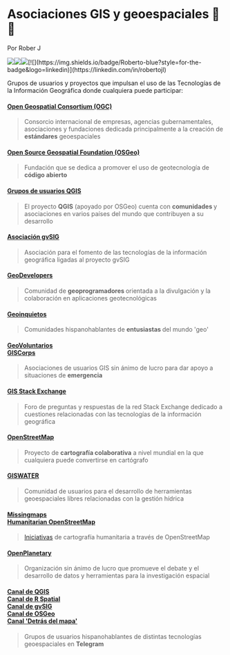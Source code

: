 # Asociaciones GIS y geoespaciales 🤝🌐

Por Rober J

[![](https://img.shields.io/badge/Portfolio-black?style=for-the-badge&logo=github)](https://roberer.github.io)[![](https://img.shields.io/badge/Portfolio?style=for-the-badge&logo=github)](https://roberer.github.io)[![](https://img.shields.io/badge/@roberer_-white?style=for-the-badge&labelColor=blue&logo=Twitter&logoColor=white)](https://twitter.com/roberer_)[![](https://img.shields.io/badge/Roberto-blue?style=for-the-badge&logo=linkedin)](https://linkedin.com/in/robertojl)

Grupos de usuarios y proyectos que impulsan el uso de las Tecnologías de la Información Geográfica donde cualquiera puede participar:

#### <a rel="noreferrer noopener" href="https://www.ogc.org/" target="_blank">Open Geospatial Consortium (OGC)</a>

> Consorcio internacional de empresas,    agencias gubernamentales, asociaciones y fundaciones dedicada principalmente a la creación de <strong>estándares</strong> geoespaciales


#### <a rel="noreferrer noopener" href="https://www.osgeo.org/" target="_blank">Open Source Geospatial Foundation (OSGeo)</a>

> Fundación que se dedica a promover el uso de geotecnología de <strong>código abierto</strong>


#### <a rel="noreferrer noopener" href="https://qgis.org/es/site/forusers/usergroups.html" target="_blank">Grupos de usuarios QGIS</a>

> El proyecto <strong>QGIS</strong> (apoyado por OSGeo) cuenta con <strong>comunidades </strong>y asociaciones en varios países del mundo que contribuyen a su desarrollo

#### <a rel="noreferrer noopener" href="http://www.gvsig.com/es" target="_blank">Asociación gvSIG</a>

> Asociación para el fomento de las tecnologías de la información geográfica ligadas al proyecto gvSIG 

#### <a rel="noreferrer noopener" href="https://www.geodevelopers.org/" target="_blank">GeoDevelopers</a>

> Comunidad de <strong>geoprogramadores </strong>orientada a la divulgación y la colaboración en aplicaciones geotecnológicas

#### <a href="http://geoinquietos.org/" target="_blank" rel="noreferrer noopener">Geoinquietos</a>

> Comunidades hispanohablantes de <strong>entusiastas </strong>del mundo 'geo'

#### <a rel="noreferrer noopener" href="https://www.geovoluntarios.org/" target="_blank">GeoVoluntarios</a> <br> <a rel="noreferrer noopener" href="https://www.giscorps.org/" target="_blank">GISCorps</a>

> Asociaciones de usuarios GIS sin ánimo de lucro para dar apoyo a situaciones de <strong>emergencia</strong>

#### <a rel="noreferrer noopener" href="https://gis.stackexchange.com/" target="_blank">GIS Stack Exchange</a>

> Foro de preguntas y respuestas de la red Stack Exchange dedicado a cuestiones relacionadas con las tecnologías de la información geográfica

#### <a rel="noreferrer noopener" href="https://www.openstreetmap.org/" target="_blank">OpenStreetMap</a>

> Proyecto de <strong>cartografía colaborativa</strong> a nivel mundial en la que cualquiera puede convertirse en cartógrafo

#### <a rel="noreferrer noopener" href="https://www.giswater.org/comunidad/" target="_blank">GISWATER</a>

> Comunidad de usuarios para el desarrollo de herramientas geoespaciales libres relacionadas con la gestión hídrica

#### <a rel="noreferrer noopener" href="https://www.missingmaps.org/es/" target="_blank">Missingmaps</a> <br> <a rel="noreferrer noopener" href="https://tasks.hotosm.org/" target="_blank">Humanitarian OpenStreetMap</a>

> <a rel="noreferrer noopener" href="https://wiki.openstreetmap.org/wiki/ES:Proyectos_de_mapeo" target="_blank">Iniciativas</a> de cartografía humanitaria a través de OpenStreetMap

#### <a rel="noreferrer noopener" href="https://www.openplanetary.org/" target="_blank">OpenPlanetary</a>

> Organización sin ánimo de lucro que promueve el debate y el desarrollo de datos y herramientas para la investigación espacial

#### <a rel="noreferrer noopener" href="https://telegram.me/qgis_es" target="_blank">Canal de QGIS</a> <br>  <a rel="noreferrer noopener" href="https://telegram.me/rspatial_es" target="_blank">Canal de R Spatial</a> <br> <a rel="noreferrer noopener" href="https://t.me/gvsiges" target="_blank">Canal de gvSIG</a> <br> <a rel="noreferrer noopener" href="https://t.me/osgeoes" target="_blank">Canal de OSGeo</a> <br> <a rel="noreferrer noopener" href="https://t.me/detrasdelmapa" target="_blank">Canal 'Detrás del mapa'</a>

> Grupos de usuarios hispanohablantes de distintas tecnologías geoespaciales en <strong>Telegram</strong>
  
 
  
  
  

  

